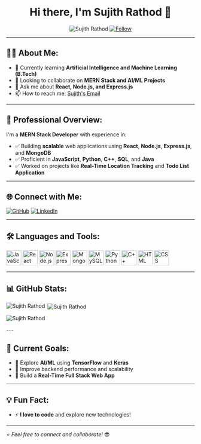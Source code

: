 <h1 align="center">Hi there, I'm Sujith Rathod 👋</h1>

<p align="center">
  <img src="https://komarev.com/ghpvc/?username=Sujithrathod&label=Profile%20views&color=0e75b6&style=flat" alt="Sujith Rathod" />
  <a href="https://github.com/Sujithrathod">
    <img src="https://img.shields.io/github/followers/Sujithrathod?label=Follow&style=social" alt="Follow" />
  </a>
</p>

---

## 👨‍💻 About Me:
- 🌱 Currently learning **Artificial Intelligence and Machine Learning (B.Tech)**  
- 👯 Looking to collaborate on **MERN Stack and AI/ML Projects**  
- 💬 Ask me about **React, Node.js, and Express.js**  
- 📫 How to reach me: [Sujith's Email](mailto:sujithrathodm2004@gmail.com)  

---

## 👔 Professional Overview:
I'm a **MERN Stack Developer** with experience in:
- ✅ Building **scalable** web applications using **React**, **Node.js**, **Express.js**, and **MongoDB**  
- ✅ Proficient in **JavaScript**, **Python**, **C++**, **SQL**, and **Java**  
- ✅ Worked on projects like **Real-Time Location Tracking** and **Todo List Application**  

---

## 🌐 Connect with Me:
<p align="left">
<a href="https://github.com/Sujithrathod" target="_blank"><img src="https://img.shields.io/badge/-GitHub-181717?logo=github&logoColor=white" alt="GitHub"/></a>
<a href="https://www.linkedin.com/in/sujith-rathod/" target="_blank"><img src="https://img.shields.io/badge/-LinkedIn-0077B5?logo=linkedin&logoColor=white" alt="LinkedIn"/></a>
</p>

---

## 🛠️ Languages and Tools:
<p align="left">
  <img src="https://cdn.jsdelivr.net/gh/devicons/devicon/icons/javascript/javascript-original.svg" alt="JavaScript" width="40" height="40"/>
  <img src="https://cdn.jsdelivr.net/gh/devicons/devicon/icons/react/react-original-wordmark.svg" alt="React" width="40" height="40"/>
  <img src="https://cdn.jsdelivr.net/gh/devicons/devicon/icons/nodejs/nodejs-original.svg" alt="Node.js" width="40" height="40"/>
  <img src="https://cdn.jsdelivr.net/gh/devicons/devicon/icons/express/express-original.svg" alt="Express.js" width="40" height="40"/>
  <img src="https://cdn.jsdelivr.net/gh/devicons/devicon/icons/mongodb/mongodb-original.svg" alt="MongoDB" width="40" height="40"/>
  <img src="https://cdn.jsdelivr.net/gh/devicons/devicon/icons/mysql/mysql-original.svg" alt="MySQL" width="40" height="40"/>
  <img src="https://cdn.jsdelivr.net/gh/devicons/devicon/icons/python/python-original.svg" alt="Python" width="40" height="40"/>
  <img src="https://cdn.jsdelivr.net/gh/devicons/devicon/icons/cplusplus/cplusplus-original.svg" alt="C++" width="40" height="40"/>
  <img src="https://cdn.jsdelivr.net/gh/devicons/devicon/icons/html5/html5-original.svg" alt="HTML" width="40" height="40"/>
  <img src="https://cdn.jsdelivr.net/gh/devicons/devicon/icons/css3/css3-original.svg" alt="CSS" width="40" height="40"/>
</p>

---

## 📊 GitHub Stats:

<p><img align="left" src="https://github-readme-stats-two-phi-88.vercel.app/api/top-langs?username=Sujithrathod&show_icons=true&theme=dark&locale=en&layout=compact" alt="Sujith Rathod" /></p>

<p>&nbsp;<img align="center" src="https://github-readme-stats-two-phi-88.vercel.app/api?username=Sujithrathod&show_icons=true&theme=dark&locale=en&hide=stars,issues" alt="Sujith Rathod" /></p>

<p>
  <img align="center" src="https://streak-stats.demolab.com/?user=Sujithrathod&theme=dark" alt="Sujith Rathod" />
</p>
---

## 🚀 Current Goals:
- 🌟 Explore **AI/ML** using **TensorFlow** and **Keras**  
- 🌟 Improve backend performance and scalability  
- 🌟 Build a **Real-Time Full Stack Web App**  

---

## 💡 Fun Fact:
- ⚡ **I love to code** and explore new technologies!

---

⭐️ *Feel free to connect and collaborate!* 😎